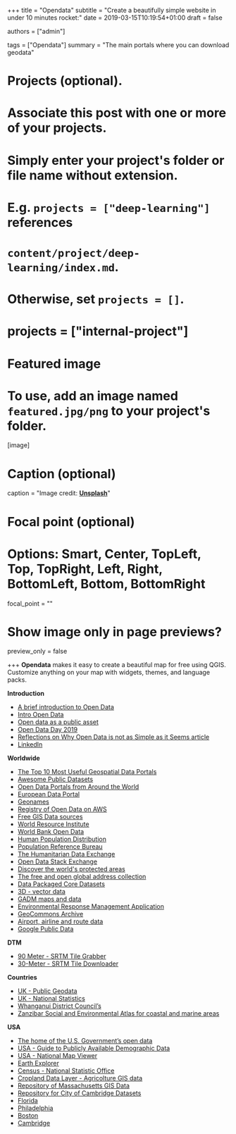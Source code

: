 +++
title = "Opendata"
subtitle = "Create a beautifully simple website in under 10 minutes rocket:"
date = 2019-03-15T10:19:54+01:00
draft = false

authors = ["admin"]

tags = ["Opendata"]
summary = "The main portals where you can download geodata"

# Projects (optional).
#   Associate this post with one or more of your projects.
#   Simply enter your project's folder or file name without extension.
#   E.g. `projects = ["deep-learning"]` references
#   `content/project/deep-learning/index.md`.
#   Otherwise, set `projects = []`.
# projects = ["internal-project"]

# Featured image
# To use, add an image named `featured.jpg/png` to your project's folder.
[image]
  # Caption (optional)
  caption = "Image credit: [**Unsplash**](https://unsplash.com/photos/CpkOjOcXdUY)"

  # Focal point (optional)
  # Options: Smart, Center, TopLeft, Top, TopRight, Left, Right, BottomLeft, Bottom, BottomRight
  focal_point = ""

  # Show image only in page previews?
  preview_only = false

+++
**Opendata** makes it easy to create a beautiful map for free using QGIS. Customize anything on your map with widgets, themes, and language packs.


**Introduction**

- [A brief introduction to Open Data](https://opengeohub.org/brief-introduction-open-data)
- [Intro Open Data](https://sourcethemes.com/academic/docs/)
- [Open data as a public asset](https://www.linkedin.com/feed/update/urn:li:activity:6506294953851916288/)
- [Open Data Day 2019](https://blog.mapbox.com/open-data-day-2019-32551ed1b30)
- [Reflections on Why Open Data is not as Simple as it Seems article](https://spatialreserves.wordpress.com/2017/12/25/reflections-on-why-open-data-is-not-as-simple-as-it-seems-article/?_lrsc=dd757822-6ac6-4f4c-9852-48073aea0f98&adumkts=social&aduc=social&adum=external&aduSF=linkedin&adut=ea)
- [LinkedIn](https://www.linkedin.com/feed/hashtag/opendata/)


**Worldwide**

- [The Top 10 Most Useful Geospatial Data Portals](https://spatialreserves.wordpress.com/2019/02/18/the-top-10-most-useful-geospatial-data-portals-revisited/amp/)
- [Awesome Public Datasets](https://github.com/awesomedata/awesome-public-datasets)
- [Open Data Portals from Around the World](http://dataportals.org/)
- [European Data Portal](https://www.europeandataportal.eu/)
- [Geonames](https://www.geonames.org/)
- [Registry of Open Data on AWS](https://registry.opendata.aws/)
- [Free GIS Data sources](https://dragons8mycat.com/gis-data-sources/)
- [World Resource Institute](http://datasets.wri.org/dataset)
- [World Bank Open Data](https://data.worldbank.org/)
- [Human Population Distribution](https://www.worldpop.org/)
- [Population Reference Bureau](https://www.prb.org/data/)
- [The Humanitarian Data Exchange](https://data.humdata.org/)
- [Open Data Stack Exchange](https://opendata.stackexchange.com/)
- [Discover the world's protected areas](https://www.protectedplanet.net/)
- [The free and open global address collection](https://openaddresses.io/)
- [Data Packaged Core Datasets](https://github.com/datasets)
- [3D - vector data](https://www.opengeospatial.org/resources/data)
- [GADM maps and data](https://gadm.org/index.html)
- [Environmental Response Management Application](https://erma.noaa.gov/arctic/erma.html#/layers=3+12864+676+8480+5328&x=-133.78596&y=44.06590&z=3&panel=layer)
- [GeoCommons Archive](http://geocommons.com/)
- [Airport, airline and route data](https://openflights.org/data.html)
- [Google Public Data](https://www.google.com/publicdata/directory)

**DTM**

- [90 Meter - SRTM Tile Grabber](http://dwtkns.com/srtm/)
- [30-Meter - SRTM Tile Downloader](http://dwtkns.com/srtm30m/)

**Countries**

- [UK - Public Geodata](https://wiki.osgeo.org/wiki/Public_Geodata_for_the_UK)
- [UK - National Statistics](http://geoportal.statistics.gov.uk/)
- [Whanganui District Council’s](http://data.whanganui.govt.nz/)
- [Zanzibar Social and Environmental Atlas for coastal and marine areas](http://zansea-geonode.org/)

**USA**

- [The home of the U.S. Government’s open data](https://www.data.gov/)
- [USA - Guide to Publicly Available Demographic Data](https://demographics.coopercenter.org/guide-to-publicly-available-demographic-data)
- [USA - National Map Viewer](https://viewer.nationalmap.gov/advanced-viewer/)
- [Earth Explorer](https://earthexplorer.usgs.gov/)
- [Census - National Statistic Office](https://www.census.gov/)
- [Cropland Data Layer - Agricolture GIS data](https://nassgeodata.gmu.edu/CropScape/)
- [Repository of Massachusetts GIS Data](https://www.mass.gov/service-details/massgis-data-layers)
- [Repository for City of Cambridge Datasets](https://www.cambridgema.gov/GIS/gisdatadictionary.aspx)
- [Florida](https://www.geoplan.ufl.edu/gis-data-source-links/)
- [Philadelphia](https://www.opendataphilly.org/)
- [Boston](https://data.boston.gov/)
- [Cambridge](https://www.cambridgema.gov/departments/opendata/)
